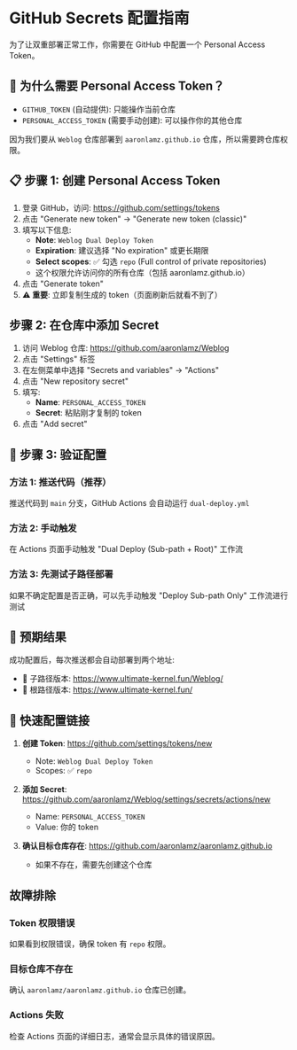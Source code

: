 # GitHub Secrets 配置指南

为了让双重部署正常工作，你需要在 GitHub 中配置一个 Personal Access Token。

## 🔐 为什么需要 Personal Access Token？

- `GITHUB_TOKEN` (自动提供): 只能操作当前仓库
- `PERSONAL_ACCESS_TOKEN` (需要手动创建): 可以操作你的其他仓库

因为我们要从 `Weblog` 仓库部署到 `aaronlamz.github.io` 仓库，所以需要跨仓库权限。

## 📋 步骤 1: 创建 Personal Access Token

1. 登录 GitHub，访问: https://github.com/settings/tokens
2. 点击 "Generate new token" -> "Generate new token (classic)"
3. 填写以下信息:
   - **Note**: `Weblog Dual Deploy Token`
   - **Expiration**: 建议选择 "No expiration" 或更长期限
   - **Select scopes**: ✅ 勾选 `repo` (Full control of private repositories)
   - 这个权限允许访问你的所有仓库（包括 aaronlamz.github.io）
4. 点击 "Generate token"
5. **⚠️ 重要**: 立即复制生成的 token（页面刷新后就看不到了）

## 步骤 2: 在仓库中添加 Secret

1. 访问 Weblog 仓库: https://github.com/aaronlamz/Weblog
2. 点击 "Settings" 标签
3. 在左侧菜单中选择 "Secrets and variables" -> "Actions"
4. 点击 "New repository secret"
5. 填写:
   - **Name**: `PERSONAL_ACCESS_TOKEN`
   - **Secret**: 粘贴刚才复制的 token
6. 点击 "Add secret"

## 🧪 步骤 3: 验证配置

### 方法 1: 推送代码（推荐）
推送代码到 `main` 分支，GitHub Actions 会自动运行 `dual-deploy.yml`

### 方法 2: 手动触发
在 Actions 页面手动触发 "Dual Deploy (Sub-path + Root)" 工作流

### 方法 3: 先测试子路径部署
如果不确定配置是否正确，可以先手动触发 "Deploy Sub-path Only" 工作流进行测试

## 🎯 预期结果

成功配置后，每次推送都会自动部署到两个地址:

- 🔗 子路径版本: https://www.ultimate-kernel.fun/Weblog/
- 🔗 根路径版本: https://www.ultimate-kernel.fun/

## 🔧 快速配置链接

1. **创建 Token**: https://github.com/settings/tokens/new
   - Note: `Weblog Dual Deploy Token`
   - Scopes: ✅ `repo`

2. **添加 Secret**: https://github.com/aaronlamz/Weblog/settings/secrets/actions/new
   - Name: `PERSONAL_ACCESS_TOKEN`
   - Value: 你的 token

3. **确认目标仓库存在**: https://github.com/aaronlamz/aaronlamz.github.io
   - 如果不存在，需要先创建这个仓库

## 故障排除

### Token 权限错误
如果看到权限错误，确保 token 有 `repo` 权限。

### 目标仓库不存在
确认 `aaronlamz/aaronlamz.github.io` 仓库已创建。

### Actions 失败
检查 Actions 页面的详细日志，通常会显示具体的错误原因。